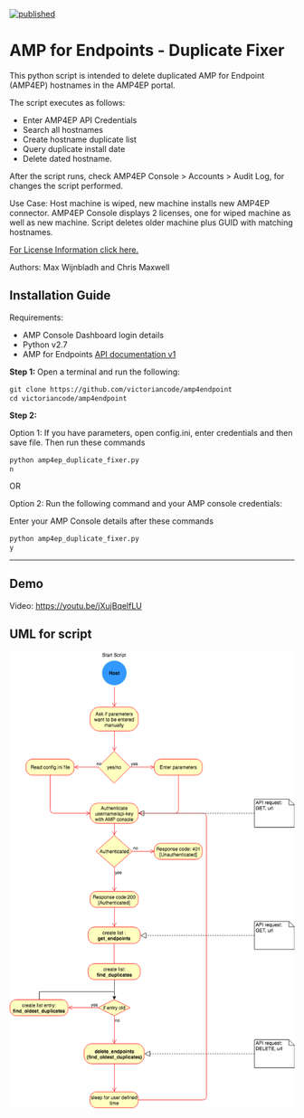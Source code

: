 [![published](https://static.production.devnetcloud.com/codeexchange/assets/images/devnet-published.svg)](https://developer.cisco.com/codeexchange/github/repo/victoriancode/amp4endpoint)
# AMP for Endpoints - Duplicate Fixer
This python script is intended to delete duplicated AMP for Endpoint (AMP4EP) hostnames in the AMP4EP portal.

The script executes as follows: 

- Enter AMP4EP API Credentials
- Search all hostnames
- Create hostname duplicate list
- Query duplicate install date 
- Delete dated hostname. 

After the script runs, check AMP4EP Console > Accounts > Audit Log, for changes the script performed.

Use Case: Host machine is wiped, new machine installs new AMP4EP connector. AMP4EP Console displays 2 licenses, one for wiped machine as well as new machine. Script deletes older machine plus GUID with matching hostnames.

[For License Information click here.](./LICENSE)

Authors: Max Wijnbladh and Chris Maxwell

## Installation Guide
Requirements: 

- AMP Console Dashboard login details 
- Python v2.7
- AMP for Endpoints [API documentation v1](https://api-docs.amp.cisco.com/api_resources?api_host=api.eu.amp.cisco.com&api_version=v1)
 
**Step 1:**
Open a terminal and run the following:
```
git clone https://github.com/victoriancode/amp4endpoint
cd victoriancode/amp4endpoint
```
 
**Step 2:**
 
Option 1: If you have parameters, open config.ini, enter credentials and then save file. Then run these commands
```
python amp4ep_duplicate_fixer.py
n
```
 
OR
 
Option 2: Run the following command and your AMP console credentials:
 
Enter your AMP Console details after these commands
```
python amp4ep_duplicate_fixer.py
y
```
_____
## Demo
Video: https://youtu.be/jXujBqelfLU

## UML for script

![](AMP4EP_Duplicator.png)
